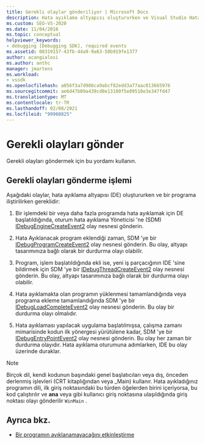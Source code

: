 ```yaml
---
title: Gerekli olaylar gönderiliyor | Microsoft Docs
description: Hata ayıklama altyapısı oluştururken ve Visual Studio Hata ayıklamasında bir programa iliştirilirken gereken sıralı olaylar hakkında bilgi edinin.
ms.custom: SEO-VS-2020
ms.date: 11/04/2016
ms.topic: conceptual
helpviewer_keywords:
- debugging [Debugging SDK], required events
ms.assetid: 08319157-43fb-44a9-9a63-50b919fe1377
author: acangialosi
ms.author: anthc
manager: jmartens
ms.workload:
- vssdk
ms.openlocfilehash: a056f3a7d986ca9abcf82edd3a77aac013665976
ms.sourcegitcommit: ae6d47b09a439cd0e13180f5e89510e3e347fd47
ms.translationtype: MT
ms.contentlocale: tr-TR
ms.lasthandoff: 02/08/2021
ms.locfileid: "99960825"
---
```

# <a name="send-the-required-events"></a>Gerekli olayları gönder
Gerekli olayları göndermek için bu yordamı kullanın.

## <a name="process-for-sending-required-events"></a>Gerekli olayları gönderme işlemi
 Aşağıdaki olaylar, hata ayıklama altyapısı (DE) oluştururken ve bir programa iliştirilirken gereklidir:

1. Bir işlemdeki bir veya daha fazla programda hata ayıklamak için DE başlatıldığında, oturum hata ayıklama Yöneticisi 'ne (SDM) [IDebugEngineCreateEvent2](../../extensibility/debugger/reference/idebugenginecreateevent2.md) olay nesnesi gönderin.

2. Hata Ayıklanacak program eklendiği zaman, SDM 'ye bir [IDebugProgramCreateEvent2](../../extensibility/debugger/reference/idebugprogramcreateevent2.md) olay nesnesi gönderin. Bu olay, altyapı tasarımınıza bağlı olarak bir durdurma olayı olabilir.

3. Program, işlem başlatıldığında ekli ise, yeni iş parçacığının IDE 'sine bildirmek için SDM 'ye bir [IDebugThreadCreateEvent2](../../extensibility/debugger/reference/idebugthreadcreateevent2.md) olay nesnesi gönderin. Bu olay, altyapı tasarımınıza bağlı olarak bir durdurma olayı olabilir.

4. Hata ayıklamakta olan programın yüklenmesi tamamlandığında veya programa ekleme tamamlandığında SDM 'ye bir [IDebugLoadCompleteEvent2](../../extensibility/debugger/reference/idebugloadcompleteevent2.md) olay nesnesi gönderin. Bu olay bir durdurma olayı olmalıdır.

5. Hata ayıklaması yapılacak uygulama başlatılmışsa, çalışma zamanı mimarisinde kodun ilk yönergesi yürütülene kadar, SDM 'ye bir [IDebugEntryPointEvent2](../../extensibility/debugger/reference/idebugentrypointevent2.md) olay nesnesi gönderin. Bu olay her zaman bir durdurma olayıdır. Hata ayıklama oturumuna adımlarken, IDE bu olay üzerinde duraklar.

> [!NOTE]
> Birçok dil, kendi kodunun başındaki genel başlatıcıları veya dış, önceden derlenmiş işlevleri (CRT kitaplığından veya _Main) kullanır. Hata ayıkladığınız programın dili, ilk giriş noktasındaki bu türden öğelerden birini içeriyorsa, bu kod çalıştırılır ve **ana** veya gibi kullanıcı giriş noktasına ulaşıldığında giriş noktası olayı gönderilir `WinMain` .

## <a name="see-also"></a>Ayrıca bkz.
- [Bir programın ayıklanamayacağını etkinleştirme](../../extensibility/debugger/enabling-a-program-to-be-debugged.md)
